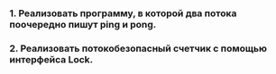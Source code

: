 ### 1. Реализовать программу, в которой два потока поочередно пишут ping и pong.

### 2. Реализовать потокобезопасный счетчик с помощью интерфейса Lock.